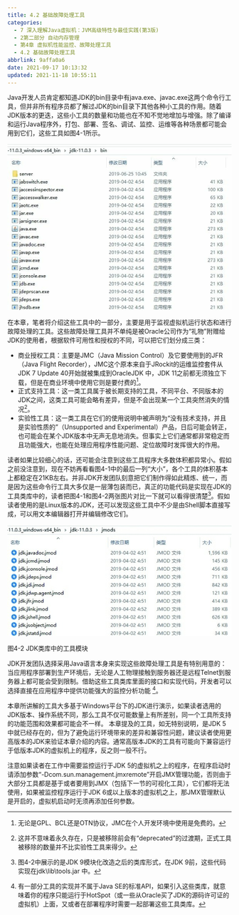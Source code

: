 ```yaml
---
title: 4.2 基础故障处理工具
categories: 
  - 7 深入理解Java虛拟机：JVM高级特性与最佳实践(第3版)
  - 2第二部分 自动内存管理
  - 第4章 虚拟机性能监控、故障处理工具
  - 4.2 基础故障处理工具
abbrlink: 9affa0a6
date: 2021-09-17 10:13:32
updated: 2021-11-18 10:55:11
---
```

Java开发人员肯定都知道JDK的bin目录中有java.exe、javac.exe这两个命令行工具，但并非所有程序员都了解过JDK的bin目录下其他各种小工具的作用。随着JDK版本的更迭，这些小工具的数量和功能也在不知不觉地增加与增强。除了编译和运行Java程序外，打包、部署、签名、调试、监控、运维等各种场景都可能会用到它们，这些工具如图4-1所示。

![image-20210917101020292](https://raw.githubusercontent.com/lanlan2017/images/master/Blog/2021/09/20210917101020.png)

在本章，笔者将介绍这些工具中的一部分，主要是用于监视虚拟机运行状态和进行故障处理的工具。这些故障处理工具并不单纯是被Oracle公司作为“礼物”附赠给JDK的使用者，根据软件可用性和授权的不同，可以把它们划分成三类：
- 商业授权工具：主要是JMC（Java Mission Control）及它要使用到的JFR（Java Flight Recorder），JMC这个原本来自于JRockit的运维监控套件从JDK 7 Update 40开始就被集成到OracleJDK 中，JDK 11之前都无须独立下载，但是在商业环境中使用它则是要付费的[^1]。
- 正式支持工具：这一类工具属于被长期支持的工具，不同平台、不同版本的JDK之间，这类工具可能会略有差异，但是不会出现某一个工具突然消失的情况[^2]。
- 实验性工具：这一类工具在它们的使用说明中被声明为“没有技术支持，并且是实验性质的”（Unsupported and Experimental）产品，日后可能会转正，也可能会在某个JDK版本中无声无息地消失。但事实上它们通常都非常稳定而且功能强大，也能在处理应用程序性能问题、定位故障时发挥很大的作用。

读者如果比较细心的话，还可能会注意到这些工具程序大多数体积都异常小。假如之前没注意到，现在不妨再看看图4-1中的最后一列“大小”，各个工具的体积基本上都稳定在21KB左右。并非JDK开发团队刻意把它们制作得如此精炼、统一，而是因为这些命令行工具大多仅是一层薄包装而已，真正的功能代码是实现在JDK的工具类库中的，读者把图4-1和图4-2两张图片对比一下就可以看得很清楚[^3]。假如读者使用的是Linux版本的JDK，还可以发现这些工具中不少是由Shell脚本直接写成，可以用文本编辑器打开并编辑修改它们。

![image-20210917101204118](https://raw.githubusercontent.com/lanlan2017/images/master/Blog/2021/09/20210917101204.png)

图4-2 JDK类库中的工具模块

JDK开发团队选择采用Java语言本身来实现这些故障处理工具是有特别用意的：当应用程序部署到生产环境后，无论是人工物理接触到服务器还是远程Telnet到服务器上都可能会受到限制。借助这些工具类库里面的接口和实现代码，开发者可以选择直接在应用程序中提供功能强大的监控分析功能 [^4]。

本章所讲解的工具大多基于Windows平台下的JDK进行演示，如果读者选用的JDK版本、操作系统不同，那么工具不仅可能数量上有所差别，同一个工具所支持的功能范围和效果都可能会不一样。 本章提及的工具，如无特别说明，是JDK 5中就已经存在的，但为了避免运行环境带来的差异和兼容性问题，建议读者使用更高版本的JDK来验证本章介绍的内容。通常高版本JDK的工具有可能向下兼容运行于低版本JDK的虚拟机上的程序，反之则一般不行。

注意如果读者在工作中需要监控运行于JDK 5的虚拟机之上的程序，在程序启动时请添加参数“-Dcom.sun.management.jmxremote”开启JMX管理功能，否则由于大部分工具都是基于或者要用到JMX（包括下一节的可视化工具），它们都将无法使用，如果被监控程序运行于JDK 6或以上版本的虚拟机之上，那JMX管理默认是开启的，虚拟机启动时无须再添加任何参数。


[^1]: 无论是GPL、BCL还是OTN协议，JMC在个人开发环境中使用是免费的。 
[^2]: 这并不意味着永久存在，只是被移除前会有“deprecated”的过渡期，正式工具被移除的数量并不比实验性工具来得少。 
[^3]: 图4-2中展示的是JDK 9模块化改造之后的类库形式，在JDK 9前，这些代码实现在jdk\lib\tools.jar 中。
[^4]: 有一部分工具的实现并不属于Java SE的标准API，如果引入这些类库，就意味着你的程序只能运行于HotSpot（或一些从Oracle买了JDK的源码许可证的虚拟机）上面，又或者在部署程序时需要一起部署这些工具类库。
